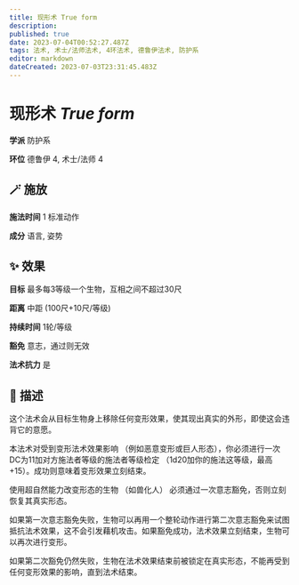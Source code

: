 ```yaml
---
title: 现形术 True form
description: 
published: true
date: 2023-07-04T00:52:27.487Z
tags: 法术, 术士/法师法术, 4环法术, 德鲁伊法术, 防护系
editor: markdown
dateCreated: 2023-07-03T23:31:45.483Z
---
```


# **现形术** *True form*

**学派** 防护系 

**环位** 德鲁伊 4, 术士/法师 4

## 🪄 施放

**施法时间** 1 标准动作

**成分** 语言, 姿势

## ✨ 效果 

**目标** 最多每3等级一个生物，互相之间不超过30尺 

**距离** 中距 (100尺+10尺/等级)  

**持续时间** 1轮/等级 

**豁免** 意志，通过则无效

**法术抗力** 是

## 📖 描述

这个法术会从目标生物身上移除任何变形效果，使其现出真实的外形，即使这会违背它的意愿。

本法术对受到变形法术效果影响 （例如恶意变形或巨人形态），你必须进行一次DC为11加对方施法者等级的施法者等级检定 （1d20加你的施法这等级，最高+15）。成功则意味着变形效果立刻结束。

使用超自然能力改变形态的生物 （如兽化人） 必须通过一次意志豁免，否则立刻恢复其真实形态。

如果第一次意志豁免失败，生物可以再用一个整轮动作进行第二次意志豁免来试图抵抗法术效果，这不会引发藉机攻击。如果豁免成功，法术效果立刻结束，生物可以再次进行变形。

如果第二次豁免仍然失败，生物在法术效果结束前被锁定在真实形态，不能再受到任何变形效果的影响，直到法术结束。
    